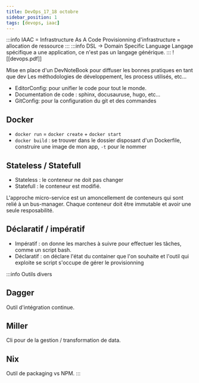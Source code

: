```yaml
---
title: DevOps_17_18 octobre
sidebar_position: 1
tags: [devops, iaac]
---
```


:::info
IAAC = Infrastructure As A Code
Provisionning d'infrastructure = allocation de ressource
:::
:::info
DSL -> Domain Specific Language
Langage spécifique a une application, ce n'est pas un langage générique.
:::
![[devops.pdf]]

Mise en place d'un DevNoteBook pour diffuser les bonnes pratiques en tant que dev
Les méthodologies de développement, les process utilisés, etc...

- EditorConfig: pour unifier le code pour tout le monde.
- Documentation de code : sphinx, docusauruse, hugo, etc...
- GitConfig: pour la configuration du git et des commandes

## Docker

- `docker run` = `docker create` + `docker start`
- `docker build` : se trouver dans le dossier disposant d'un Dockerfile, construire une image de mon app, `-t` pour le nommer

## Stateless / Statefull
- Stateless : le conteneur ne doit pas changer
- Statefull : le conteneur est modifié.

L'approche micro-service est un amoncellement de conteneurs qui sont relié à un bus-manager. Chaque conteneur doit être immutable et avoir une seule resposabilité.  

## Déclaratif / impératif
- Impératif : on donne les marches à suivre pour effectuer les tâches, comme un script bash.
- Déclaratif : on déclare l'état du container que l'on souhaite et l'outil qui exploite se script s'occupe de gérer le provisionning


:::info Outils divers

## Dagger
Outil d'intégration continue. 

## Miller
Cli pour de la gestion / transformation de data.

## Nix 
Outil de packaging vs NPM.
:::
